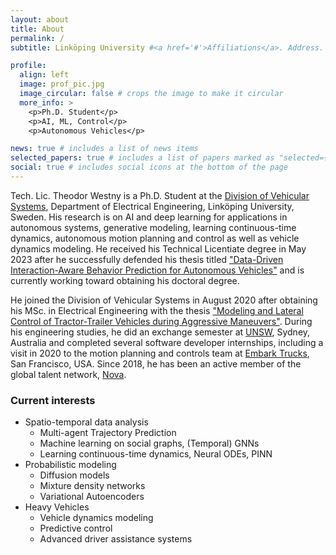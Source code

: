 ```yaml
---
layout: about
title: About
permalink: /
subtitle: Linköping University #<a href='#'>Affiliations</a>. Address. Contacts. Moto. Etc.

profile:
  align: left
  image: prof_pic.jpg
  image_circular: false # crops the image to make it circular
  more_info: >
    <p>Ph.D. Student</p>
    <p>AI, ML, Control</p>
    <p>Autonomous Vehicles</p>

news: true # includes a list of news items
selected_papers: true # includes a list of papers marked as "selected={true}"
social: true # includes social icons at the bottom of the page
---
```


Tech. Lic. Theodor Westny is a Ph.D. Student at the [Division of Vehicular Systems](https://liu.se/en/organisation/liu/isy/fs), Department of Electrical Engineering, Linköping University, Sweden. 
His research is on AI and deep learning for applications in autonomous systems, generative modeling, learning continuous-time dynamics, autonomous motion planning and control as well as vehicle dynamics modeling. 
He received his Technical Licentiate degree in May 2023 after he successfully defended his thesis titled ["Data-Driven Interaction-Aware Behavior Prediction for Autonomous Vehicles"](https://www.diva-portal.org/smash/get/diva2:1750366/FULLTEXT01.pdf) and is currently working toward obtaining his doctoral degree.

He joined the Division of Vehicular Systems in August 2020 after obtaining his MSc. in Electrical Engineering with the thesis ["Modeling and Lateral Control of Tractor-Trailer Vehicles during Aggressive Maneuvers"](https://liu.diva-portal.org/smash/get/diva2:1452891/FULLTEXT01.pdf). 
During his engineering studies, he did an exchange semester at [UNSW](https://www.unsw.edu.au/), Sydney, Australia and completed several software developer internships, including a visit in 2020 to the motion planning and controls team at [Embark Trucks](https://embarktrucks.com/), San Francisco, USA.
Since 2018, he has been an active member of the global talent network, [Nova](https://www.novatalent.com/).

### Current interests

* Spatio-temporal data analysis
  * Multi-agent Trajectory Prediction
  * Machine learning on social graphs, (Temporal) GNNs
  * Learning continuous-time dynamics, Neural ODEs, PINN
* Probabilistic modeling
  * Diffusion models
  * Mixture density networks
  * Variational Autoencoders
* Heavy Vehicles
  * Vehicle dynamics modeling
  * Predictive control
  * Advanced driver assistance systems


<!--
Write your biography here. Tell the world about yourself. Link to your favorite [subreddit](http://reddit.com). You can put a picture in, too. The code is already in, just name your picture `prof_pic.jpg` and put it in the `img/` folder.

Put your address / P.O. box / other info right below your picture. You can also disable any of these elements by editing `profile` property of the YAML header of your `_pages/about.md`. Edit `_bibliography/papers.bib` and Jekyll will render your [publications page](/al-folio/publications/) automatically.

Link to your social media connections, too. This theme is set up to use [Font Awesome icons](https://fontawesome.com/) and [Academicons](https://jpswalsh.github.io/academicons/), like the ones below. Add your Facebook, Twitter, LinkedIn, Google Scholar, or just disable all of them.
-->